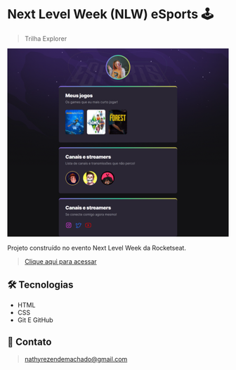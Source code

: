 # Next Level Week (NLW) eSports 🕹️

> Trilha Explorer

![preview](./.github/preview.png)

Projeto construído no evento Next Level Week da Rocketseat.

>[Clique aqui para acessar](https://nathxrz.github.io/nlw-rocketseat/)

## 🛠️ Tecnologias 
- HTML
- CSS
- Git E GitHub

 ## 📩 Contato
> nathyrezendemachado@gmail.com
    